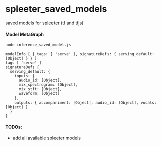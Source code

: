 # spleeter_saved_models
saved models for [spleeter](https://github.com/deezer/spleeter) (tf and tfjs)

#### Model MetaGraph

```
node inference_saved_model.js
```

```
modelInfo [ { tags: [ 'serve' ], signatureDefs: { serving_default: [Object] } } ]
tags [ 'serve' ]
signatureDefs {
  serving_default: {
    inputs: {
      audio_id: [Object],
      mix_spectrogram: [Object],
      mix_stft: [Object],
      waveform: [Object]
    },
    outputs: { accompaniment: [Object], audio_id: [Object], vocals: [Object] }
  }
}
```

#### TODOs:

* add all available spleeter models
